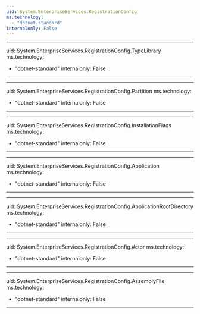 ```yaml
---
uid: System.EnterpriseServices.RegistrationConfig
ms.technology: 
  - "dotnet-standard"
internalonly: False
---
```


---
uid: System.EnterpriseServices.RegistrationConfig.TypeLibrary
ms.technology: 
  - "dotnet-standard"
internalonly: False
---

---
uid: System.EnterpriseServices.RegistrationConfig.Partition
ms.technology: 
  - "dotnet-standard"
internalonly: False
---

---
uid: System.EnterpriseServices.RegistrationConfig.InstallationFlags
ms.technology: 
  - "dotnet-standard"
internalonly: False
---

---
uid: System.EnterpriseServices.RegistrationConfig.Application
ms.technology: 
  - "dotnet-standard"
internalonly: False
---

---
uid: System.EnterpriseServices.RegistrationConfig.ApplicationRootDirectory
ms.technology: 
  - "dotnet-standard"
internalonly: False
---

---
uid: System.EnterpriseServices.RegistrationConfig.#ctor
ms.technology: 
  - "dotnet-standard"
internalonly: False
---

---
uid: System.EnterpriseServices.RegistrationConfig.AssemblyFile
ms.technology: 
  - "dotnet-standard"
internalonly: False
---
